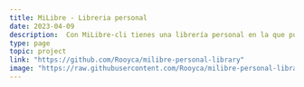 ```yaml
---
title: MiLibre - Libreria personal
date: 2023-04-09
description:  Con MiLibre-cli tienes una librería personal en la que puedes almacenar todos tus libros en la nube y acceder a ellos en cualquier momento, además almacena la metadata de los libros en una base de datos NoSQL.
type: page
topic: project
link: "https://github.com/Rooyca/milibre-personal-library"
image: "https://raw.githubusercontent.com/Rooyca/milibre-personal-library/main/gif_example.gif"
---
```

